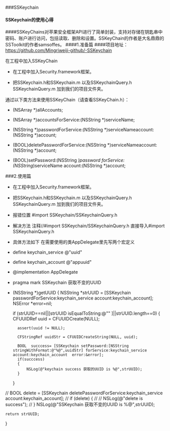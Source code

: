 ###SSKeychain
#### SSKeychain的使用心得
####SSKeyChains对苹果安全框架API进行了简单封装，支持对存储在钥匙串中密码、账户进行访问，包括读取、删除和设置。SSKeyChain的作者是大名鼎鼎的SSToolkit的作者samsoffes。
####1.准备篇
####项目地址：https://github.com/Mingriweiji-github/-SSKeychain

在工程中加入SSKeyChain

- 在工程中加入Security.framework框架。

- 把SSKeychain.h和SSKeychain.m 以及SSKeychainQuery.h SSKeychainQuery.m 加到我们的项目文件夹。

通过以下类方法来使用SSKeyChain（请查看SSKeyChain.h）：

+ (NSArray *)allAccounts;

+ (NSArray *)accountsForService:(NSString *)serviceName;

+ (NSString *)passwordForService:(NSString *)serviceNameaccount:(NSString *)account;

+ (BOOL)deletePasswordForService:(NSString *)serviceNameaccount:(NSString *)account;

+ (BOOL)setPassword:(NSString *)password forService:(NSString*)serviceName account:(NSString *)account;

###2.使用篇
- 在工程中加入Security.framework框架。

- 把SSKeychain.h和SSKeychain.m 以及SSKeychainQuery.h SSKeychainQuery.m 加到我们的项目文件夹。
- 报错位置  #import SSKeychain/SSKeychainQuery.h

- 解决方法
注释//#import SSKeychain/SSKeychainQuery.h
直接导入#import SSKeychainQuery.h

- 具体方法如下 在需要使用的类AppDelegate里先写两个宏定义

- define keychain_service @"uuid"

- define keychain_account @"appuuid"

- @implementation AppDelegate

-  pragma mark SSKeychain 获取不变的UUID

- (NSString *)getUUID
{
    NSString *strUUID = [SSKeychain passwordForService:keychain_service account:keychain_account];
    NSError *error=nil;

    if (strUUID==nil||[strUUID isEqualToString:@"" ]||strUUID.length==0)
    {
        CFUUIDRef uuid = CFUUIDCreate(NULL);

        assert(uuid != NULL);

        CFStringRef uuidStr = CFUUIDCreateString(NULL, uuid);

        BOOL  succcess= [SSKeychain setPassword:[NSString stringWithFormat:@"%@",uuidStr] forService:keychain_service account:keychain_account  error:&error];
        if(succcess)
        {
            NSLog(@"keychain success 获取的UUID is %@",strUUID);
        }
    }

//    BOOL delete = [SSKeychain deletePasswordForService:keychain_service account:keychain_account];
//    if (delete) {
//
//        NSLog(@"delete is success");
//    }
    NSLog(@"SSKeychain 获取不变的UUID is %@",strUUID);

    return strUUID;
}
